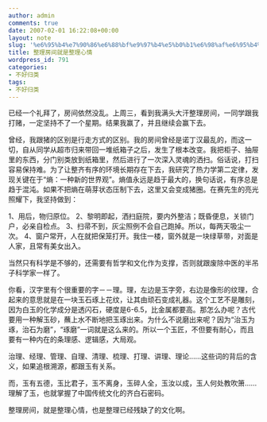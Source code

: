```yaml
---
author: admin
comments: true
date: 2007-02-01 16:22:08+00:00
layout: note
slug: '%e6%95%b4%e7%90%86%e6%88%bf%e9%97%b4%e5%b0%b1%e6%98%af%e6%95%b4%e7%90%86%e5%bf%83%e6%83%85'
title: 整理房间就是整理心情
wordpress_id: 791
categories:
- 不好归类
tags:
- 不好归类
---
```


已经一个礼拜了，房间依然没乱。上周三，看到我满头大汗整理房间，一同学跟我打赌，一定坚持不了一个星期。结果我赢了，并且继续会赢下去。

曾经，我跟猪的区别是行走方式的区别。我的房间曾经是诺丁汉最乱的，而这一切，自从同学从超市归来带回一堆纸箱子之后，发生了根本改变。我把柜子、抽屉里的东西，分门别类放到纸箱里，然后进行了一次深入灵魂的洒扫。俗话说，打扫容易保持难。为了让整齐有序的环境长期存在下去，我研究了热力学第二定律，发现关键在于“熵：一种新的世界观”。熵值永远是趋于最大的，换句话说，有序总是趋于混沌。如果不把熵在萌芽状态压制下去，这里又会变成猪圈。在赛先生的亮光照耀下，我坚持做到：

1、用后，物归原位。
2、黎明即起，洒扫庭院，要内外整洁；既昏便息，关锁门户，必亲自检点。
3、扫帚不到，灰尘照例不会自己跑掉。所以，每两天吸尘一次。
4、窗户常开，人在就把保笼打开。我住一楼，窗外就是一块绿草带，对面是人家，且常有美女出入。

当然只有科学是不够的，还需要有哲学和文化作为支撑，否则就跟废除中医的半吊子科学家一样了。

你看，汉字里有个很重要的字－－理。理，左边是玉字旁，右边是像形的纹理，合起来的意思就是在一块玉石琢上花纹，让其由顽石变成礼器。这个工艺不是雕刻，因为白玉的化学成分是透闪石，硬度是6-6.5，比金属都要高。那怎么办呢？古代要用一种解玉砂，蘸上水不断地把玉琢出来。为什么不说磨出来呢？因为“治玉为琢，治石为磨”，“琢磨”一词就是这么来的。所以一个玉匠，不但要有耐心，而且要有一种内在的条理感、逻辑感，大局观。

治理、经理、管理、自理、清理、梳理、打理、讲理、理论……这些词的背后的含义，如果追根溯源，都跟玉有关系。

而，玉有五德，玉比君子，玉不离身，玉碎人全，玉汝以成，玉人何处教吹箫……理解了玉，也就掌握了中国传统文化的齐白石密码。

整理房间，就是整理心情，也是整理已经残缺了的文化啊。
